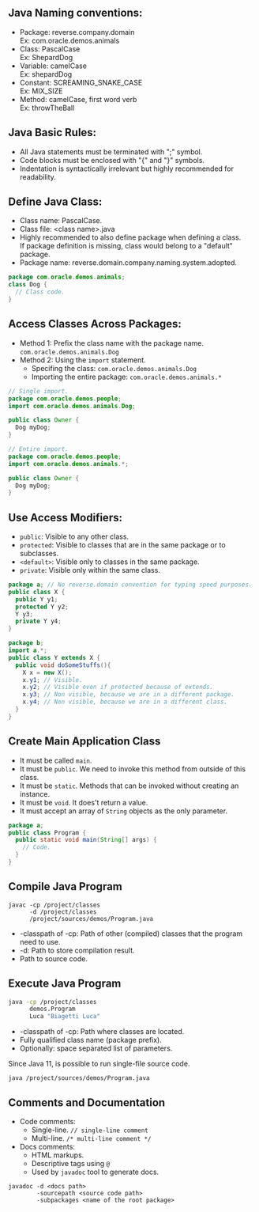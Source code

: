 ## Java Naming conventions:
- Package: reverse.company.domain  
  Ex: com.oracle.demos.animals
- Class: PascalCase  
  Ex: ShepardDog
- Variable: camelCase  
  Ex: shepardDog
- Constant: SCREAMING_SNAKE_CASE  
  Ex: MIX_SIZE
- Method: camelCase, first word verb  
  Ex: throwTheBall

## Java Basic Rules: 
- All Java statements must be terminated with ";" symbol.
- Code blocks must be enclosed with "{" and "}" symbols.
- Indentation is syntactically irrelevant but highly recommended for readability.

## Define Java Class:
- Class name: PascalCase.
- Class file: \<class name>.java
- Highly recommended to also define package when defining a class.  
If package definition is missing, class would belong to a "default" package.
- Package name: reverse.domain.company.naming.system.adopted.

```java
package com.oracle.demos.animals;
class Dog {
  // Class code.
}
```

## Access Classes Across Packages:
- Method 1: Prefix the class name with the package name.  
`com.oracle.demos.animals.Dog`
- Method 2: Using the `import` statement.
  - Specifing the class: `com.oracle.demos.animals.Dog`   
  - Importing the entire package: `com.oracle.demos.animals.*`

```java
// Single import.
package com.oracle.demos.people;
import com.oracle.demos.animals.Dog;

public class Owner {
  Dog myDog;
}
```

```java
// Entire import.
package com.oracle.demos.people;
import com.oracle.demos.animals.*;

public class Owner {
  Dog myDog;
}
```

## Use Access Modifiers:
- `public`: Visible to any other class.
- `protected`: Visible to classes that are in the same package or to subclasses.
- `<default>`: Visible only to classes in the same package.
- `private`: Visible only within the same class.

```java 
package a; // No reverse.domain convention for typing speed purposes.
public class X {
  public Y y1;
  protected Y y2;
  Y y3;
  private Y y4;
}
```

```java
package b;
import a.*;
public class Y extends X {
  public void doSomeStuffs(){
    X x = new X();
    x.y1; // Visible.
    x.y2; // Visible even if protected because of extends.
    x.y3; // Non visible, because we are in a different package.
    x.y4; // Non visible, because we are in a different class.
  }
}
```

## Create Main Application Class
- It must be called `main`.
- It must be `public`. We need to invoke this method from outside of this class.
- It must be `static`. Methods that can be invoked without creating an instance.
- It must be `void`. It does't return a value.
- It must accept an array of `String` objects as the only parameter.

```java
package a;
public class Program {
  public static void main(String[] args) {
    // Code.
  }
}
```

## Compile Java Program
```
javac -cp /project/classes
      -d /project/classes
      /project/sources/demos/Program.java
```
- \-classpath of -cp: Path of other (compiled) classes that the program need to use.
- \-d: Path to store compilation result.
- Path to source code.

## Execute Java Program
```sh
java -cp /project/classes
      demos.Program 
      Luca "Biagetti Luca"
```
- \-classpath of -cp: Path where classes are located.
- Fully qualified class name (package prefix).
- Optionally: space separated list of parameters.

Since Java 11, is possible to run single-file source code.  
```
java /project/sources/demos/Program.java
```

## Comments and Documentation
- Code comments:
  - Single-line. `// single-line comment`
  - Multi-line. `/* multi-line comment */`
- Docs comments:
  - HTML markups.
  - Descriptive tags using `@`
  - Used by `javadoc` tool to generate docs.

```
javadoc -d <docs path>  
        -sourcepath <source code path>
        -subpackages <name of the root package>
```